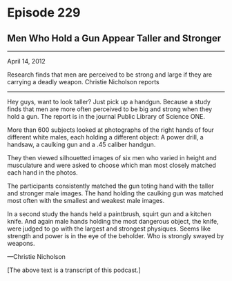 # Episode 229

## Men Who Hold a Gun Appear Taller and Stronger

---

April 14, 2012

Research finds that men are perceived to be strong and large if they are carrying a deadly weapon. Christie Nicholson reports

---

Hey guys, want to look taller? Just pick up a handgun. Because a study finds that men are more often perceived to be big and strong when they hold a gun. The report is in the journal Public Library of Science ONE.

More than 600 subjects looked at photographs of the right hands of four different white males, each holding a different object: A power drill, a handsaw, a caulking gun and a .45 caliber handgun.

They then viewed silhouetted images of six men who varied in height and musculature and were asked to choose which man most closely matched each hand in the photos.

The participants consistently matched the gun toting hand with the taller and stronger male images. The hand holding the caulking gun was matched most often with the smallest and weakest male images.

In a second study the hands held a paintbrush, squirt gun and a kitchen knife. And again male hands holding the most dangerous object, the knife, were judged to go with the largest and strongest physiques. Seems like strength and power is in the eye of the beholder. Who is strongly swayed by weapons.

—Christie Nicholson

[The above text is a transcript of this podcast.]


